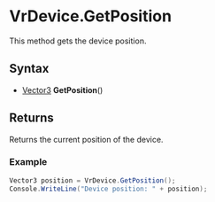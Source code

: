 # VrDevice.GetPosition

This method gets the device position.

## Syntax

- [Vector3](Vector3.md) **GetPosition**()

## Returns

Returns the current position of the device.

### Example

```csharp
Vector3 position = VrDevice.GetPosition();
Console.WriteLine("Device position: " + position);
```